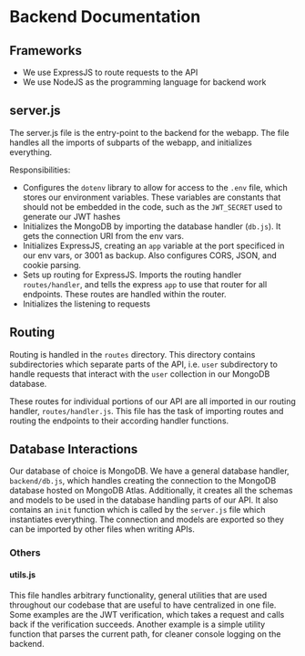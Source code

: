 # Backend Documentation

## Frameworks
- We use ExpressJS to route requests to the API
- We use NodeJS as the programming language for backend work

## server.js
The server.js file is the entry-point to the backend for the webapp. The file handles all the imports of subparts of the webapp, and initializes everything.  
  
Responsibilities:
- Configures the `dotenv` library to allow for access to the `.env` file, which stores our environment variables. These variables are constants that should not be embedded in the code, such as the `JWT_SECRET` used to generate our JWT hashes
- Initializes the MongoDB by importing the database handler (`db.js`). It gets the connection URI from the env vars.
- Initializes ExpressJS, creating an `app` variable at the port specificed in our env vars, or 3001 as backup. Also configures CORS, JSON, and cookie parsing. 
- Sets up routing for ExpressJS. Imports the routing handler `routes/handler`, and tells the express `app` to use that router for all endpoints. These routes are handled within the router.
- Initializes the listening to requests


## Routing
Routing is handled in the `routes` directory. This directory contains subdirectories which separate parts of the API, i.e. `user` subdirectory to handle requests that interact with the `user` collection in our MongoDB database. 

These routes for individual portions of our API are all imported in our routing handler, `routes/handler.js`. This file has the task of importing routes and routing the endpoints to their according handler functions. 

## Database Interactions
Our database of choice is MongoDB. We have a general database handler, `backend/db.js`, which handles creating the connection to the MongoDB database hosted on MongoDB Atlas. Additionally, it creates all the schemas and models to be used in the database handling parts of our API. It also contains an `init` function which is called by the `server.js` file which instantiates everything. The connection and models are exported so they can be imported by other files when writing APIs.

### Others
#### utils.js
This file handles arbitrary functionality, general utilities that are used throughout our codebase that are useful to have centralized in one file. Some examples are the JWT verification, which takes a request and calls back if the verification succeeds. Another example is a simple utility function that parses the current path, for cleaner console logging on the backend.